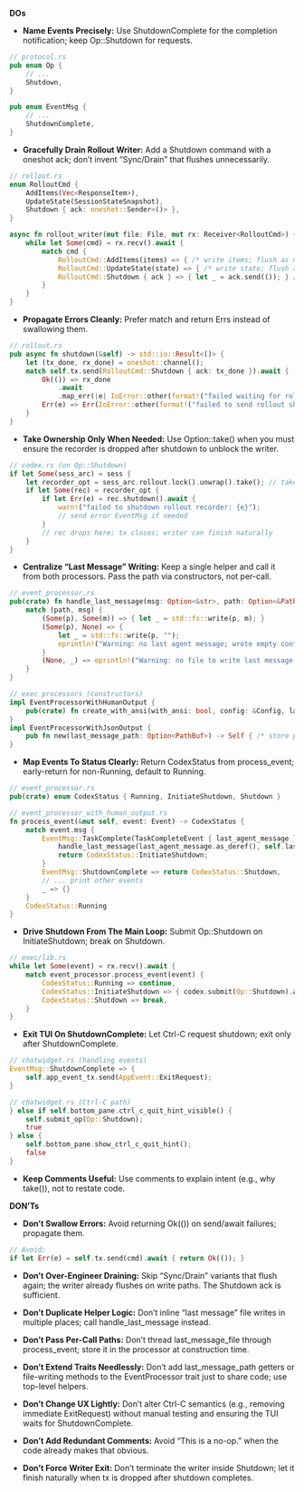 **DOs**
- **Name Events Precisely:** Use ShutdownComplete for the completion notification; keep Op::Shutdown for requests.
```rust
// protocol.rs
pub enum Op {
    // ...
    Shutdown,
}

pub enum EventMsg {
    // ...
    ShutdownComplete,
}
```

- **Gracefully Drain Rollout Writer:** Add a Shutdown command with a oneshot ack; don’t invent “Sync/Drain” that flushes unnecessarily.
```rust
// rollout.rs
enum RolloutCmd {
    AddItems(Vec<ResponseItem>),
    UpdateState(SessionStateSnapshot),
    Shutdown { ack: oneshot::Sender<()> },
}

async fn rollout_writer(mut file: File, mut rx: Receiver<RolloutCmd>) {
    while let Some(cmd) = rx.recv().await {
        match cmd {
            RolloutCmd::AddItems(items) => { /* write items; flush as needed */ }
            RolloutCmd::UpdateState(state) => { /* write state; flush as needed */ }
            RolloutCmd::Shutdown { ack } => { let _ = ack.send(()); } // no extra flush
        }
    }
}
```

- **Propagate Errors Cleanly:** Prefer match and return Errs instead of swallowing them.
```rust
// rollout.rs
pub async fn shutdown(&self) -> std::io::Result<()> {
    let (tx_done, rx_done) = oneshot::channel();
    match self.tx.send(RolloutCmd::Shutdown { ack: tx_done }).await {
        Ok(()) => rx_done
            .await
            .map_err(|e| IoError::other(format!("failed waiting for rollout shutdown: {e}"))),
        Err(e) => Err(IoError::other(format!("failed to send rollout shutdown command: {e}"))),
    }
}
```

- **Take Ownership Only When Needed:** Use Option::take() when you must ensure the recorder is dropped after shutdown to unblock the writer.
```rust
// codex.rs (on Op::Shutdown)
if let Some(sess_arc) = sess {
    let recorder_opt = sess_arc.rollout.lock().unwrap().take(); // take so we can drop after await
    if let Some(rec) = recorder_opt {
        if let Err(e) = rec.shutdown().await {
            warn!("failed to shutdown rollout recorder: {e}");
            // send error EventMsg if needed
        }
        // rec drops here; tx closes; writer can finish naturally
    }
}
```

- **Centralize “Last Message” Writing:** Keep a single helper and call it from both processors. Pass the path via constructors, not per-call.
```rust
// event_processor.rs
pub(crate) fn handle_last_message(msg: Option<&str>, path: Option<&Path>) {
    match (path, msg) {
        (Some(p), Some(m)) => { let _ = std::fs::write(p, m); }
        (Some(p), None) => {
            let _ = std::fs::write(p, "");
            eprintln!("Warning: no last agent message; wrote empty content to {}", p.display());
        }
        (None, _) => eprintln!("Warning: no file to write last message to."),
    }
}

// exec processors (constructors)
impl EventProcessorWithHumanOutput {
    pub(crate) fn create_with_ansi(with_ansi: bool, config: &Config, last_message_path: Option<PathBuf>) -> Self { /* store path */ }
}
impl EventProcessorWithJsonOutput {
    pub fn new(last_message_path: Option<PathBuf>) -> Self { /* store path */ }
}
```

- **Map Events To Status Clearly:** Return CodexStatus from process_event; early-return for non-Running, default to Running.
```rust
// event_processor.rs
pub(crate) enum CodexStatus { Running, InitiateShutdown, Shutdown }

// event_processor_with_human_output.rs
fn process_event(&mut self, event: Event) -> CodexStatus {
    match event.msg {
        EventMsg::TaskComplete(TaskCompleteEvent { last_agent_message }) => {
            handle_last_message(last_agent_message.as_deref(), self.last_message_path.as_deref());
            return CodexStatus::InitiateShutdown;
        }
        EventMsg::ShutdownComplete => return CodexStatus::Shutdown,
        // ... print other events
        _ => {}
    }
    CodexStatus::Running
}
```

- **Drive Shutdown From The Main Loop:** Submit Op::Shutdown on InitiateShutdown; break on Shutdown.
```rust
// exec/lib.rs
while let Some(event) = rx.recv().await {
    match event_processor.process_event(event) {
        CodexStatus::Running => continue,
        CodexStatus::InitiateShutdown => { codex.submit(Op::Shutdown).await?; }
        CodexStatus::Shutdown => break,
    }
}
```

- **Exit TUI On ShutdownComplete:** Let Ctrl-C request shutdown; exit only after ShutdownComplete.
```rust
// chatwidget.rs (handling events)
EventMsg::ShutdownComplete => {
    self.app_event_tx.send(AppEvent::ExitRequest);
}

// chatwidget.rs (Ctrl-C path)
} else if self.bottom_pane.ctrl_c_quit_hint_visible() {
    self.submit_op(Op::Shutdown);
    true
} else {
    self.bottom_pane.show_ctrl_c_quit_hint();
    false
}
```

- **Keep Comments Useful:** Use comments to explain intent (e.g., why take()), not to restate code.

**DON’Ts**
- **Don’t Swallow Errors:** Avoid returning Ok(()) on send/await failures; propagate them.
```rust
// Avoid:
if let Err(e) = self.tx.send(cmd).await { return Ok(()); }
```

- **Don’t Over-Engineer Draining:** Skip “Sync/Drain” variants that flush again; the writer already flushes on write paths. The Shutdown ack is sufficient.

- **Don’t Duplicate Helper Logic:** Don’t inline “last message” file writes in multiple places; call handle_last_message instead.

- **Don’t Pass Per-Call Paths:** Don’t thread last_message_file through process_event; store it in the processor at construction time.

- **Don’t Extend Traits Needlessly:** Don’t add last_message_path getters or file-writing methods to the EventProcessor trait just to share code; use top-level helpers.

- **Don’t Change UX Lightly:** Don’t alter Ctrl-C semantics (e.g., removing immediate ExitRequest) without manual testing and ensuring the TUI waits for ShutdownComplete.

- **Don’t Add Redundant Comments:** Avoid “This is a no-op.” when the code already makes that obvious.

- **Don’t Force Writer Exit:** Don’t terminate the writer inside Shutdown; let it finish naturally when tx is dropped after shutdown completes.
